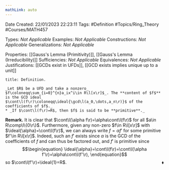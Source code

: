 ```yaml
---
mathLink: auto
---
```


<div class="topSpace"></div>

Date Created: 22/01/2023 22:23:11
Tags: #Definition #Topics/Ring_Theory #Courses/MATH457

Types: _Not Applicable_
Examples: _Not Applicable_
Constructions: _Not Applicable_
Generalizations: _Not Applicable_

Properties: [[Gauss's Lemma (Primitivity)]], [[Gauss's Lemma (Irreducibility)]]
Sufficiencies: _Not Applicable_
Equivalences: _Not Applicable_
Justifications: [[GCDs exist in UFDs]], [[GCD exists implies unique up to a unit]]

``` ad-Definition
title: Definition.

_Let $R$ be a UFD and take a nonzero_ $f\coloneqq\sum_{i=0}^{n}a_ix^i\in R\l[x\r]$_. The **content of $f$** is the GCD ideal $\cont\l(f\r)\coloneqq\ideal{\gcd\l(a_0,\dots,a_n\r)}$ of the coefficients of $f$._
* _If $\cont\l(f\r)=R$, then $f$ is said to be **primitive**._

```

**Remark.** It is clear that $\cont\l(\alpha f\r)=\alpha\cont\l(f\r)$ for all $a\in R\comp\l\{0\r\}$. Furthermore, given any non-zero $f\in R\l[x\r]$ with $\ideal{\alpha}=\cont\l(f\r)$, we can always write $f=\alpha f'$ for some primitive $f'\in R\l[x\r]$. Indeed, such an $f'$ exists since $\alpha$ is the GCD of the coefficients of $f$ and can thus be factored out, and $f'$ is primitive since
$$\begin{equation}
    \ideal{\alpha}=\cont\l(f\r)=\cont\l(\alpha f'\r)=\alpha\cont\l(f'\r),
\end{equation}$$
so $\cont\l(f'\r)=\ideal{1}=R$.<span style="float:right;">$\blacklozenge$</span>
